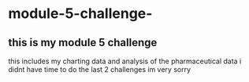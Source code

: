 # module-5-challenge-
this is my module 5 challenge 
-----------------------------------------------------------------------
this includes my charting data and analysis of the pharmaceutical data 
i didnt have time to do the last 2 challenges im very sorry 

